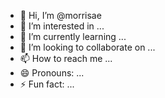 - 👋 Hi, I’m @morrisae
- 👀 I’m interested in ...
- 🌱 I’m currently learning ...
- 💞️ I’m looking to collaborate on ...
- 📫 How to reach me ...
- 😄 Pronouns: ...
- ⚡ Fun fact: ...

<!---
morrisae/morrisae is a ✨ special ✨ repository because its `README.md` (this file) appears on your GitHub profile.
You can click the Preview link to take a look at your changes.
--->
